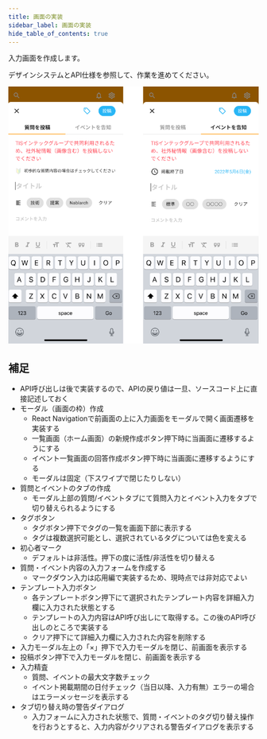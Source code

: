 ```yaml
---
title: 画面の実装
sidebar_label: 画面の実装
hide_table_of_contents: true
---
```


入力画面を作成します。

デザインシステムとAPI仕様を参照して、作業を進めてください。

![入力画面](screen-input.png)

## 補足
- API呼び出しは後で実装するので、APIの戻り値は一旦、ソースコード上に直接記述しておく
- モーダル（画面の枠）作成
  - React Navigationで前画面の上に入力画面をモーダルで開く画面遷移を実装する
  - 一覧画面（ホーム画面）の新規作成ボタン押下時に当画面に遷移するようにする
  - イベント一覧画面の回答作成ボタン押下時に当画面に遷移するようにする
  - モーダルは固定（下スワイプで閉じたりしない）
- 質問とイベントのタブの作成
  - モーダル上部の質問/イベントタブにて質問入力とイベント入力をタブで切り替えられるようにする
- タグボタン
  - タグボタン押下でタグの一覧を画面下部に表示する
  - タグは複数選択可能とし、選択されているタグについては色を変える
- 初心者マーク
  - デフォルトは非活性。押下の度に活性/非活性を切り替える
- 質問・イベント内容の入力フォームを作成する
  - マークダウン入力は応用編で実装するため、現時点では非対応でよい
- テンプレート入力ボタン
  - 各テンプレートボタン押下にて選択されたテンプレート内容を詳細入力欄に入力された状態とする
  - テンプレートの入力内容はAPI呼び出しにて取得する。この後のAPI呼び出しのところで実装する
  - クリア押下にて詳細入力欄に入力された内容を削除する
- 入力モーダル左上の「×」押下で入力モーダルを閉じ、前画面を表示する
- 投稿ボタン押下で入力モーダルを閉じ、前画面を表示する
- 入力精査
  - 質問、イベントの最大文字数チェック
  - イベント掲載期間の日付チェック（当日以降、入力有無）エラーの場合はエラーメッセージを表示する
- タブ切り替え時の警告ダイアログ
  - 入力フォームに入力された状態で、質問・イベントのタグ切り替え操作を行おうとすると、入力内容がクリアされる警告ダイアログを表示する
